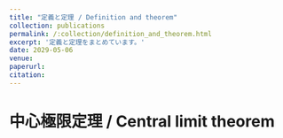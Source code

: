 ```yaml
---
title: "定義と定理 / Definition and theorem"
collection: publications
permalink: /:collection/definition_and_theorem.html
excerpt: '定義と定理をまとめています。'
date: 2029-05-06
venue:
paperurl:
citation:
---
```


<a id="central_limit_theorem"></a>
# 中心極限定理 / Central limit theorem